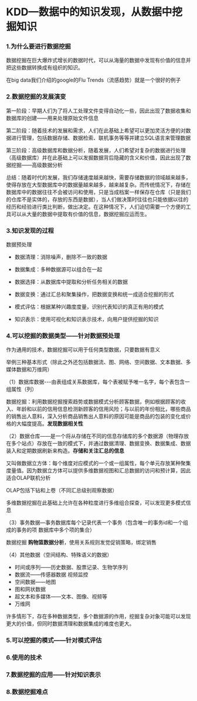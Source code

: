 # KDD—数据中的知识发现，从数据中挖掘知识

### 1.为什么要进行数据挖掘

数据挖掘在巨大爆炸式增长的数据时代，可以从海量的数据中发现有价值的信息并把这些数据转换成有组织的知识。

在big data我们介绍的google的Flu Trends（流感趋势）就是一个很好的例子

### 2.数据挖掘的发展演变

第一阶段：早期人们为了将人工处理文件变得自动化一些，因此出现了数据收集和数据库的创建——用来处理原始文件信息

第二阶段：随着技术的发展和需求，人们在此基础上希望可以更加灵活方便的对数据进行管理，包括数据存储、数据检索、联机事务等等并建立SQL语言来管理数据

第三阶段：高级数据库和数据分析，随着发展，人们希望对复杂的数据进行处理（高级数据库）并在此基础上可以发掘数据背后隐藏的含义和价值，因此出现了数据挖掘——高级数据分析

总结：随着时代的发展，我们存储速度越来越快，需要存储数据的领域越来越多，使得存放在大型数据库中的数据量越来越多，越来越复杂。而传统情况下，存储在数据库中的数据往往不会被访问和使用，只是当成档案一样保存在仓库（只是我们的仓库不是实体的，存放的东西是数据），当人们做决策时往往也只能依据以往的经历和经验进行类比判断，做出决定。在这种情况下，人们迫切需要一个方便的工具可以从大量的数据中提取有价值的信息，数据挖掘应运而生。

### 3.知识发现的过程

数据预处理

* 数据清理：消除噪声，删除不一致的数据
* 数据集成：多种数据源可以组合在一起
* 数据选择：从数据库中提取和分析任务相关的数据
* 数据变换：通过汇总和聚集操作，把数据变换和统一成适合挖掘的形式

* 模式评估：根据某种兴趣度度量，识别代表知识的真正有用的模式

* 知识表示：使用可视化和知识表示技术，向用户提供挖掘的知识

### 4.可以挖掘的数据类型——针对数据预处理

作为通用的技术，数据挖掘可以用于任何类型数据，只要数据有意义

举例三种基本形式（除此之外还包括数据流、图、网络、空间数据、文本数据、多媒体数据和万维网）

（1）数据库数据---由表组成关系数据库，每个表被赋予唯一名字，每个表包含一组属性（列）

数据挖掘：利用数据挖掘搜索趋势或数据模式分析顾客数据，例如根据顾客的收入、年龄和以前的信用信息检测新顾客的信用风险；与以前的年份相比，哪些商品的销售出人意料，深入分析商品销售出人意料的原因可能是商品的包装的变化或价格的大幅度提高。**发现数据相关性**

（2）数据仓库——是一个将从存储在不同的信息存储库的多个数据源（物理存放在多个站点）存放在一致的模式下，并通过数据清理、数据变换、数据集成、数据装入和定期数据刷新来构造。**存储和关注汇总的信息**

又叫做数据立方体：每个维度对应模式的一个或一组属性，每个单元存放某种聚集度量值。因为数据立方体可以提供多维数据视图和汇总数据的访问和预计算，因此适合OLAP联机分析

OLAP包括下钻和上卷（不同汇总级别观察数据）

多维数据挖掘在此基础上允许在各种粒度进行多维组合探查，可以发现更多模式信息

（3）事务数据—事务数据库每个记录代表一个事务（包含唯一的事务id和一个组成的事务的项 数据库中多个项的集合）

数据挖掘 **购物篮数据分析**，使用关系规则发觉促销策略，绑定销售

（4）其他数据（空间结构、特殊语义的数据）

* 时间或序列——历史数据、股票记录、生物学序列
* 数据流——传感器数据  视频监控
* 空间数据——地图
* 图和网状数据
* 超文本和多媒体——文本、图像、视频等
* 万维网

许多情形下，存在多种数据类型，多个数据源的作用，挖掘复杂对象可能可以发现更大的价值，但同时数据清理和数据集成的难度也更大。

### 5.可以挖掘的模式——针对模式评估

### 6.使用的技术

### 7.数据挖掘的应用——针对知识表示

### 8.数据挖掘难点



